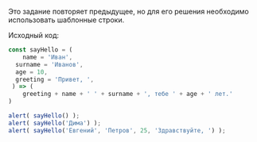 Это задание повторяет предыдущее, но для его решения необходимо использовать шаблонные строки.

Исходный код:

```javascript
const sayHello = (
	name = 'Иван',
  surname = 'Иванов',
  age = 10,
  greeting = 'Привет, ',
 ) => (
 	greeting + name + ' ' + surname + ', тебе ' + age + ' лет.'
)

alert( sayHello() );
alert( sayHello('Дима') );
alert( sayHello('Евгений', 'Петров', 25, 'Здравствуйте, ') );
```
